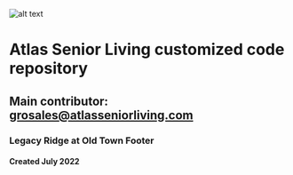 ![alt text](https://atlasseniorliving.com/wp-content/uploads/2022/08/atlas-logo-horizontal.png)
# Atlas Senior Living customized code repository
## Main contributor: grosales@atlasseniorliving.com
### Legacy Ridge at Old Town Footer
#### Created July 2022